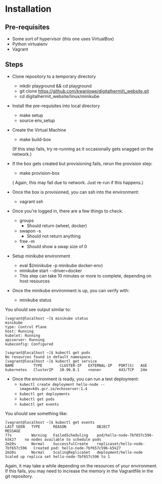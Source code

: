 
# Installation

## Pre-requisites

* Some sort of hypervisor (this one uses VirtualBox)
* Python virtualenv 
* Vagrant

## Steps

* Clone repository to a temporary directory
  * mkdir playground && cd playground
  * git clone https://github.com/kwanlowe/digitalhermit\_website.git
  * cd digitalhermit\_website/linux/minikube

* Install the pre-requisites into local directory
  * make setup
  * source env\_setup

* Create the Virtual Machine
  * make build-box

  (If this step fails, try re-running as it occasionally gets snagged on the network.)


* If the box gets created but provisioning fails, rerun the provision step:
  * make provision-box

  ( Again, this may fail due to network. Just re-run if this happens.)

* Once the box is provisioned, you can ssh into the environment:
  * vagrant ssh


* Once you're logged in, there are a few things to check:
  * groups
    * Should return (wheel, docker)
  * swapon -s
    * Should not return anything
  * free -m
    * Should show a swap size of 0
  
* Setup minikube environment
  *  eval $(minikube -p minikube docker-env)
  *  minikube start --driver=docker
    * This step can take 10 minutes or more to complete, depending on host resources


* Once the minikube environment is up, you can verify with:
  * minikube status

You should see output similar to:

```
[vagrant@localhost ~]$ minikube status
minikube
type: Control Plane
host: Running
kubelet: Running
apiserver: Running
kubeconfig: Configured

[vagrant@localhost ~]$ kubectl get pods
No resources found in default namespace.
[vagrant@localhost ~]$ kubectl get service
NAME         TYPE        CLUSTER-IP   EXTERNAL-IP   PORT(S)   AGE
kubernetes   ClusterIP   10.96.0.1    <none>        443/TCP   24m

```

* Once the environment is ready, you can run a test deployment:
  * `kubectl create deployment hello-node --image=k8s.gcr.io/echoserver:1.4`
  * `kubectl get deployments`
  * `kubectl get pods`
  * `kubectl get events`

You should see something like:
```
[vagrant@localhost ~]$ kubectl get events
LAST SEEN   TYPE      REASON              OBJECT                             MESSAGE
77s         Warning   FailedScheduling    pod/hello-node-7bf657c596-k5k27    no nodes available to schedule pods
2m20s       Normal    SuccessfulCreate    replicaset/hello-node-7bf657c596   Created pod: hello-node-7bf657c596-k5k27
2m20s       Normal    ScalingReplicaSet   deployment/hello-node              Scaled up replica set hello-node-7bf657c596 to 1
```

Again, it may take a while depending on the resources of your environment. If this fails, you may need to increase the memory
in the Vagrantfile in the git repository.



